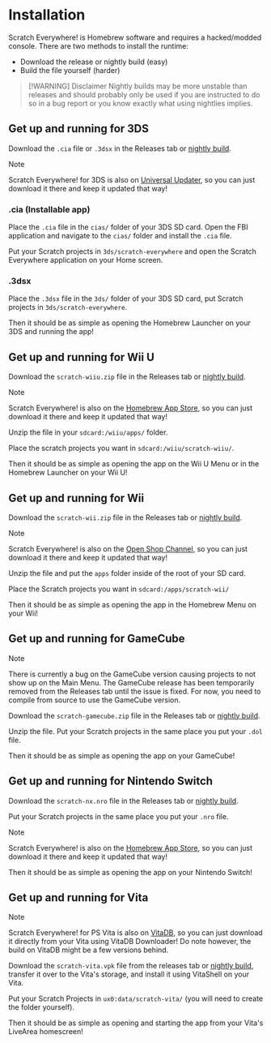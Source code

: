 # Installation

Scratch Everywhere! is Homebrew software and requires a hacked/modded console.
There are two methods to install the runtime:

- Download the release or nightly build (easy)
- Build the file yourself (harder)

<!-- deno-fmt-ignore -->
> [!WARNING] Disclaimer
> Nightly builds may be more unstable than releases and should probably only be
> used if you are instructed to do so in a bug report or you know exactly what
> using nightlies implies.

## Get up and running for 3DS

Download the `.cia` file or `.3dsx` in the Releases tab or
[nightly build](https://nightly.link/ScratchEverywhere/ScratchEverywhere/workflows/nightly-3ds/main/Scratch%20Everywhere!%203DS%20Nightly.zip).

> [!NOTE]
> Scratch Everywhere! for 3DS is also on
> [Universal Updater](https://db.universal-team.net/3ds/scratch-everywhere), so
> you can just download it there and keep it updated that way!

### .cia (Installable app)

Place the `.cia` file in the `cias/` folder of your 3DS SD card. Open the FBI
application and navigate to the `cias/` folder and install the `.cia` file.

Put your Scratch projects in `3ds/scratch-everywhere` and open the Scratch
Everywhere application on your Home screen.

### .3dsx

Place the `.3dsx` file in the `3ds/` folder of your 3DS SD card, put Scratch
projects in `3ds/scratch-everywhere`.

Then it should be as simple as opening the Homebrew Launcher on your 3DS and
running the app!

## Get up and running for Wii U

Download the `scratch-wiiu.zip` file in the Releases tab or
[nightly build](https://nightly.link/ScratchEverywhere/ScratchEverywhere/workflows/nightly-wiiu/main/Scratch%20Everywhere!%20Wii%20U%20Nightly.zip).

> [!NOTE]
> Scratch Everywhere! is also on the
> [Homebrew App Store](https://hb-app.store/wiiu/ScratchWiiU), so you can just
> download it there and keep it updated that way!

Unzip the file in your `sdcard:/wiiu/apps/` folder.

Place the scratch projects you want in `sdcard:/wiiu/scratch-wiiu/`.

Then it should be as simple as opening the app on the Wii U Menu or in the
Homebrew Launcher on your Wii U!

## Get up and running for Wii

Download the `scratch-wii.zip` file in the Releases tab or
[nightly build](https://nightly.link/ScratchEverywhere/ScratchEverywhere/workflows/nightly-wii/main/Scratch%20Everywhere!%20Wii%20Nightly.zip).

> [!NOTE]
> Scratch Everywhere! is also on the
> [Open Shop Channel](https://oscwii.org/library/app/scratch-wii), so you can
> just download it there and keep it updated that way!

Unzip the file and put the `apps` folder inside of the root of your SD card.

Place the Scratch projects you want in `sdcard:/apps/scratch-wii/`

Then it should be as simple as opening the app in the Homebrew Menu on your Wii!

## Get up and running for GameCube

> [!NOTE]
> There is currently a bug on the GameCube version causing projects to not show
> up on the Main Menu. The GameCube release has been temporarily removed from
> the Releases tab until the issue is fixed. For now, you need to compile from
> source to use the GameCube version.

Download the `scratch-gamecube.zip` file in the Releases tab or
[nightly build](https://nightly.link/ScratchEverywhere/ScratchEverywhere/workflows/nightly-gamecube/main/Scratch%20Everywhere!%20GameCube%20Nightly.zip).

Unzip the file. Put your Scratch projects in the same place you put your `.dol`
file.

Then it should be as simple as opening the app on your GameCube!

## Get up and running for Nintendo Switch

Download the `scratch-nx.nro` file in the Releases tab or
[nightly build](https://nightly.link/ScratchEverywhere/ScratchEverywhere/workflows/nightly-switch/main/Scratch%20Everywhere!%20Switch%20Nightly.zip).

Put your Scratch projects in the same place you put your `.nro` file.

> [!NOTE]
> Scratch Everywhere! is also on the
> [Homebrew App Store](https://hb-app.store/switch/ScratchEverywhere), so you
> can just download it there and keep it updated that way!

Then it should be as simple as opening the app on your Nintendo Switch!

## Get up and running for Vita

> [!NOTE]
> Scratch Everywhere! for PS Vita is also on
> [VitaDB](https://www.rinnegatamante.eu/vitadb/#/info/1320), so you can just
> download it directly from your Vita using VitaDB Downloader! Do note however,
> the build on VitaDB might be a few versions behind.

Download the `scratch-vita.vpk` file from the releases tab or
[nightly build](https://nightly.link/ScratchEverywhere/ScratchEverywhere/workflows/nightly-vita/main/Scratch%20Everywhere!%20Vita%20Nightly.zip),
transfer it over to the Vita's storage, and install it using VitaShell on your
Vita.

Put your Scratch Projects in `ux0:data/scratch-vita/` (you will need to create
the folder yourself).

Then it should be as simple as opening and starting the app from your Vita's
LiveArea homescreen!
